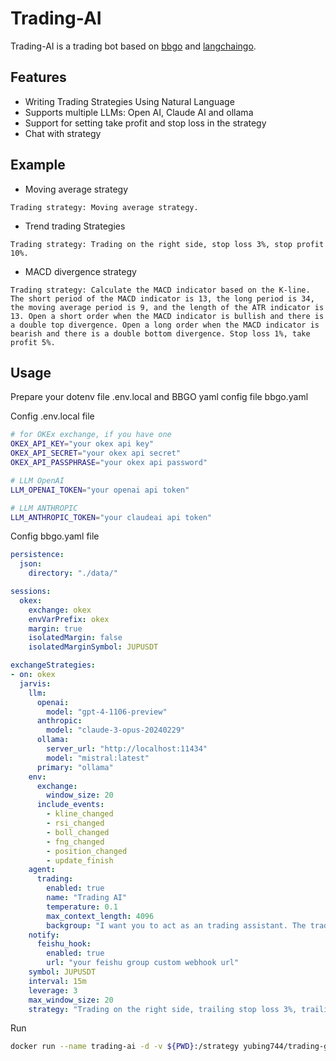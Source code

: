 # Trading-AI
Trading-AI is a trading bot based on [bbgo](https://github.com/c9s/bbgo) and [langchaingo](https://github.com/tmc/langchaingo).

## Features
- Writing Trading Strategies Using Natural Language
- Supports multiple LLMs: Open AI, Claude AI and ollama
- Support for setting take profit and stop loss in the strategy
- Chat with strategy

## Example
* Moving average strategy
```
Trading strategy: Moving average strategy.
```

* Trend trading Strategies
```
Trading strategy: Trading on the right side, stop loss 3%, stop profit 10%.
```

* MACD divergence strategy
```
Trading strategy: Calculate the MACD indicator based on the K-line. The short period of the MACD indicator is 13, the long period is 34, the moving average period is 9, and the length of the ATR indicator is 13. Open a short order when the MACD indicator is bullish and there is a double top divergence. Open a long order when the MACD indicator is bearish and there is a double bottom divergence. Stop loss 1%, take profit 5%.
```


## Usage
Prepare your dotenv file .env.local and BBGO yaml config file bbgo.yaml

Config .env.local file
``` bash
# for OKEx exchange, if you have one
OKEX_API_KEY="your okex api key"
OKEX_API_SECRET="your okex api secret"
OKEX_API_PASSPHRASE="your okex api password"

# LLM OpenAI
LLM_OPENAI_TOKEN="your openai api token"

# LLM ANTHROPIC
LLM_ANTHROPIC_TOKEN="your claudeai api token"

```

Config bbgo.yaml file
``` yaml
persistence:
  json:
    directory: "./data/"

sessions:
  okex:
    exchange: okex
    envVarPrefix: okex
    margin: true
    isolatedMargin: false
    isolatedMarginSymbol: JUPUSDT

exchangeStrategies:
- on: okex
  jarvis:
    llm:
      openai:
        model: "gpt-4-1106-preview"
      anthropic:
        model: "claude-3-opus-20240229"
      ollama:
        server_url: "http://localhost:11434"
        model: "mistral:latest"
      primary: "ollama"
    env:
      exchange:
        window_size: 20
      include_events:
        - kline_changed
        - rsi_changed
        - boll_changed
        - fng_changed
        - position_changed
        - update_finish
    agent:
      trading:
        enabled: true
        name: "Trading AI"
        temperature: 0.1
        max_context_length: 4096
        backgroup: "I want you to act as an trading assistant. The trading assistant supports registering entities, analyzes market data provided by entities, and generates entity control commands. After receiving the command, the entity will report the result of the command execution. The goal of the transaction assistant is: to maximize returns by generating entity control commands."
    notify:
      feishu_hook:
        enabled: true
        url: "your feishu group custom webhook url"
    symbol: JUPUSDT
    interval: 15m
    leverage: 3
    max_window_size: 20
    strategy: "Trading on the right side, trailing stop loss 3%, trailing stop profit 10%."
```

Run
``` bash
docker run --name trading-ai -d -v ${PWD}:/strategy yubing744/trading-gpt:latest run
```
